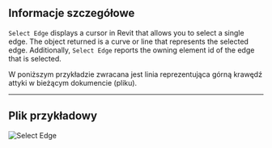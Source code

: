 ## Informacje szczegółowe

`Select Edge` displays a cursor in Revit that allows you to select a single edge. The object returned is a curve or line that represents the selected edge. Additionally, `Select Edge` reports the owning element id of the edge that is selected.

W poniższym przykładzie zwracana jest linia reprezentująca górną krawędź attyki w bieżącym dokumencie (pliku).

___
## Plik przykładowy

![Select Edge](./Dynamo.Nodes.DSEdgeSelection_img.jpg)
